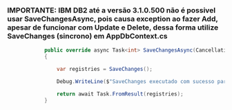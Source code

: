 ﻿### IMPORTANTE: IBM DB2 até a versão 3.1.0.500 não é possivel usar SaveChangesAsync, pois causa exception ao fazer Add, apesar de funcionar com Update e Delete, dessa forma utilize SaveChanges (sincrono) em AppDbContext.cs

```csharp
            public override async Task<int> SaveChangesAsync(CancellationToken cancellationToken = default)
            {

                var registries = SaveChanges();

                Debug.WriteLine($"SaveChanges executado com sucesso para {registries} registros, e {this.GetAggregatesChanges()} registros em entidades agregadas");

                return await Task.FromResult(registries);
            }
```
